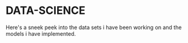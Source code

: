 # DATA-SCIENCE
Here's a sneek peek into the data sets i have been working on and the models i have implemented.
